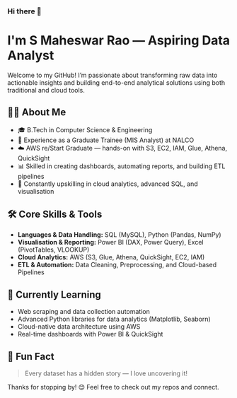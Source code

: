 ### Hi there 👋  
# I'm S Maheswar Rao — Aspiring Data Analyst 

Welcome to my GitHub! I’m passionate about transforming raw data into actionable insights and building end-to-end analytical solutions using both traditional and cloud tools.  


## 🧑‍💻 About Me

- 🎓 B.Tech in Computer Science & Engineering  
- 💼 Experience as a Graduate Trainee (MIS Analyst) at NALCO  
- ☁️ AWS re/Start Graduate — hands-on with S3, EC2, IAM, Glue, Athena, QuickSight  
- 📊 Skilled in creating dashboards, automating reports, and building ETL pipelines  
- 🚀 Constantly upskilling in cloud analytics, advanced SQL, and visualisation

## 🛠️ Core Skills & Tools

- **Languages & Data Handling:** SQL (MySQL), Python (Pandas, NumPy)  
- **Visualisation & Reporting:** Power BI (DAX, Power Query), Excel (PivotTables, VLOOKUP)  
- **Cloud Analytics:** AWS (S3, Glue, Athena, QuickSight, EC2, IAM)  
- **ETL & Automation:** Data Cleaning, Preprocessing, and Cloud-based Pipelines

## 🌱 Currently Learning

- Web scraping and data collection automation  
- Advanced Python libraries for data analytics (Matplotlib, Seaborn)  
- Cloud-native data architecture using AWS  
- Real-time dashboards with Power BI & QuickSight


## 📌 Fun Fact

> Every dataset has a hidden story — I love uncovering it!

Thanks for stopping by! 😊 Feel free to check out my repos and connect.


